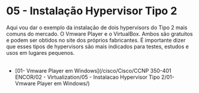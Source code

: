# 05 - Instalação Hypervisor Tipo 2

Aqui vou dar o exemplo da instalação de dois hypervisors do Tipo 2 mais comuns do mercado. O Vmware Player e o VirtualBox. Ambos são gratuitos e podem ser obtidos no site dos próprios fabricantes. É importante dizer que esses tipos de hypervisors são mais indicados para testes, estudos e usos em lugares pequenos.<br></br>

- [01- Vmware Player em Windows](/cisco/Cisco/CCNP 350-401 ENCOR/02 - Virtualization/05 - Instalacao Hypervisor Tipo 2/01- Vmware Player em Windows/)

